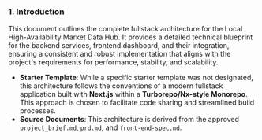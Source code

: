 ### **1. Introduction**

This document outlines the complete fullstack architecture for the Local High-Availability Market Data Hub. It provides a detailed technical blueprint for the backend services, frontend dashboard, and their integration, ensuring a consistent and robust implementation that aligns with the project's requirements for performance, stability, and scalability.

- **Starter Template**: While a specific starter template was not designated, this architecture follows the conventions of a modern fullstack application built with **Next.js** within a **Turborepo/Nx-style Monorepo**. This approach is chosen to facilitate code sharing and streamlined build processes.
- **Source Documents**: This architecture is derived from the approved `project_brief.md`, `prd.md`, and `front-end-spec.md`.
